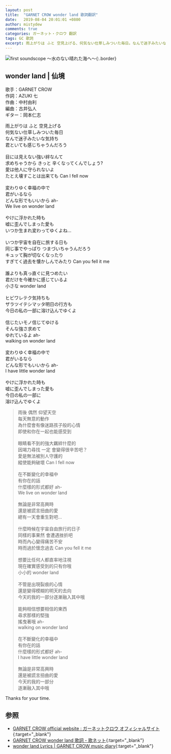 ```yaml
---
layout: post
title:  "GARNET CROW wonder land 歌詞翻訳"
date:   2019-08-04 20:01:01 +0800
author: mistydew
comments: true
categories: ガーネット・クロウ 翻訳
tags: GC 歌詞
excerpt: 雨上がりは ふと 空見上げる、何気ない仕草しみついた毎日。なんで迷子みたいな気持ち、君といても感じちゃうんだろう。
---
```

![first soundscope 〜水のない晴れた海へ〜](https://raw.githubusercontent.com/mistydew/gc2/master/cover/album/AL01_first%20soundscope%20〜水のない晴れた海へ〜.jpg){:.border}

## wonder land | 仙境

歌手：GARNET CROW<br>
作詞：AZUKI 七<br>
作曲：中村由利<br>
編曲：古井弘人<br>
ギター：岡本仁志

<div class="lyric-original">
<p>
雨上がりは ふと 空見上げる<br>
何気ない仕草しみついた毎日<br>
なんで迷子みたいな気持ち<br>
君といても感じちゃうんだろう<br>
<br>
目には見えない強い絆なんて<br>
求めちゃうから きっと 辛くなってくんでしょう?<br>
愛は他人に守られないよ<br>
たとえ壊すことは出来ても Can I fell now<br>
<br>
変わりゆく幸福の中で<br>
君がいるなら<br>
どんな形でもいいから ah-<br>
We live on wonder land<br>
<br>
やけに浮かれた時も<br>
嘘に歪んでしまった愛も<br>
いつか生まれ変わってゆくよね…<br>
<br>
いつか宇宙を自在に旅する日も<br>
同じ事でやっぱり つまづいちゃうんだろう<br>
キュッて胸が切なくなったり<br>
すぎてく過去を懐かしんでみたり Can you fell it me<br>
<br>
誰よりも真っ直ぐに見つめたい<br>
君だけを今確かに感じているよ<br>
小さな wonder land<br>
<br>
ヒビワレテク気持ちも<br>
ザラツイテシマッタ明日の行方も<br>
今日の私の一部に溶け込んでゆくよ<br>
<br>
信じたいモノ信じてゆける<br>
そんな強さ求めて<br>
ゆれているよ ah-<br>
walking on wonder land<br>
<br>
変わりゆく幸福の中で<br>
君がいるなら<br>
どんな形でもいいから ah-<br>
I have little wonder land<br>
<br>
やけに浮かれた時も<br>
嘘に歪んでしまった愛も<br>
今日の私の一部に<br>
溶け込んでゆくよ
</p>
</div>

<div class="lyric-translation">
<blockquote>
雨後 偶然 仰望天空<br>
每天無意的動作<br>
為什麼會有像迷路孩子般的心情<br>
即使和你在一起也能感受到<br>
<br>
眼睛看不到的強大羈絆什麼的<br>
因竭力尋找 一定 會變得很辛苦吧？<br>
愛是無法被別人守護的<br>
縱使能夠破壞 Can I fell now<br>
<br>
在不斷變化的幸福中<br>
有你在的話<br>
什麼樣的形式都好 ah-<br>
We live on wonder land<br>
<br>
無論是非常高興時<br>
還是被謊言扭曲的愛<br>
總有一天會重生對吧...<br>
<br>
什麼時候在宇宙自由旅行的日子<br>
同樣的事果然 會遭遇挫折吧<br>
時而內心變得痛苦不安<br>
時而過於懷念過去 Can you fell it me<br>
<br>
想要比任何人都直率地注視<br>
現在確實感受到的只有你哦<br>
小小的 wonder land<br>
<br>
不管是出現裂痕的心情<br>
還是變得模糊的明天的去向<br>
今天的我的一部分逐漸融入其中哦<br>
<br>
能夠相信想要相信的東西<br>
尋求那樣的堅強<br>
搖曳著哦 ah-<br>
walking on wonder land<br>
<br>
在不斷變化的幸福中<br>
有你在的話<br>
什麼樣的形式都好 ah-<br>
I have little wonder land<br>
<br>
無論是非常高興時<br>
還是被謊言扭曲的愛<br>
今天的我的一部分<br>
逐漸融入其中哦
</blockquote>
</div>

Thanks for your time.

## 参照

* [GARNET CROW official website : ガーネットクロウ オフィシャルサイト](http://www.garnetcrow.com){:target="_blank"}
* [GARNET CROW wonder land 歌詞 - 歌ネット](https://www.uta-net.com/song/20126){:target="_blank"}
* [wonder land Lyrics \| GARNET CROW music diary](https://mistydew.github.io/gc/lyrics/original/wonder%20land.html){:target="_blank"}
